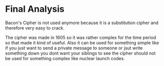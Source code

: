 # Final Analysis
Bacon's Cipher is not used anymore because it is a substitution cipher and therefore very easy to crack.  
  
The cipher was made in 1605 so it was rather complex for the time period so that made it kind of useful. Also it can be used for something simple like if you just want to send a private message to someone or jsut write something down you dont want your siblings to see the cipher should not be used for something complex like nuclear launch codes.
